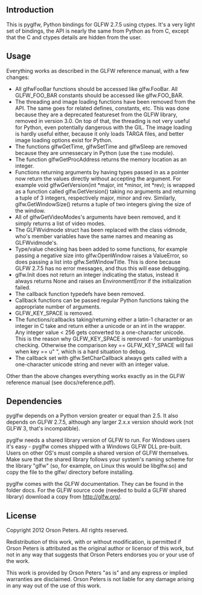 Introduction
------------
This is pyglfw, Python bindings for GLFW 2.7.5 using ctypes. It's a very light
set of bindings, the API is nearly the same from Python as from C, except that
the C and ctypes details are hidden from the user.

Usage
-----
Everything works as described in the GLFW reference manual, with a few changes:

 * All glfwFooBar functions should be accessed like glfw.FooBar. All
   GLFW_FOO_BAR constants should be accessed like glfw.FOO_BAR.
 * The threading and image loading functions have been removed from the API. The
   same goes for related defines, constants, etc. This was done because they are
   a deprecated featureset from the GLFW library, removed in version 3.0. On top
   of that, the threading is not very useful for Python, even potentially
   dangerous with the GIL. The image loading is hardly useful either, because it
   only loads TARGA files, and better image loading options exist for Python.
 * The functions glfwGetTime, glfwSetTime and glfwSleep are removed because they
   are unnessecary in Python (use the `time` module).
 * The function glfwGetProcAddress returns the memory location as an integer.
 * Functions returning arguments by having types passed in as a pointer now
   return the values directly without accepting the argument. For example
   void glfwGetVersion(int *major, int *minor, int *rev); is wrapped as a
   function called glfw.GetVersion() taking no arguments and returning a tuple
   of 3 integers, respectively major, minor and rev. Similarly,
   glfw.GetWindowSize() returns a tuple of two integers giving the size of the
   window.
 * All of glfwGetVideoModes's arguments have been removed, and it simply returns
   a list of video modes.
 * The GLFWvidmode struct has been replaced with the class vidmode, who's
   member variables have the same names and meaning as GLFWvidmode's.
 * Type/value checking has been added to some functions, for example passing a
   negative size into glfw.OpenWindow raises a ValueError, so does passing a
   list into glfw.SetWindowTitle. This is done because GLFW 2.7.5 has no error
   messages, and thus this will ease debugging.
 * glfw.Init does not return an integer indicating the status, instead it
   always returns None and raises an EnvironmentError if the initialization
   failed.
 * The callback function typedefs have been removed.
 * Callback functions can be passed regular Python functions taking the
   appropriate number of arguments.
 * GLFW_KEY_SPACE is removed.
 * The functions/callbacks taking/returning either a latin-1 character or an
   integer in C take and return either a unicode or an int in the wrapper. Any
   integer value < 256 gets converted to a one-character unicode. This is the
   reason why GLFW_KEY_SPACE is removed - for unambigous checking. Otherwise the
   comparison key == GLFW_KEY_SPACE will fail when key == u" ", which is a hard
   situation to debug.
 * The callback set with glfw.SetCharCallback always gets called with a
   one-character unicode string and never with an integer value.
   
Other than the above changes everything works exactly as in the GLFW reference
manual (see docs/reference.pdf).

Dependencies
------------
pyglfw depends on a Python version greater or equal than 2.5. It also depends on
GLFW 2.7.5, although any larger 2.x.x version should work (not GLFW 3, that's
incompatible).

pyglfw needs a shared library version of GLFW to run. For Windows users it's
easy - pyglfw comes shipped with a Windows GLFW DLL pre-built. Users on other
OS's must compile a shared version of GLFW themselves. Make sure that the shared
library follows your system's naming scheme for the library "glfw" (so, for
example, on Linux this would be libglfw.so) and copy the file to the glfw/
directory before installing.

pyglfw comes with the GLFW documentation. They can be found in the folder docs.
For the GLFW source code (needed to build a GLFW shared library) download a copy
from http://glfw.org/.

License
-------
Copyright 2012 Orson Peters. All rights reserved.

Redistribution of this work, with or without modification, is permitted if
Orson Peters is attributed as the original author or licensor of
this work, but not in any way that suggests that Orson Peters endorses
you or your use of the work.

This work is provided by Orson Peters "as is" and any express or implied
warranties are disclaimed. Orson Peters is not liable for any damage
arising in any way out of the use of this work.
